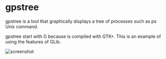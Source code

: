 gpstree
=======

gpstree is a tool that graphically displays a tree of processes such as ps Unix command.

gpstree start with G because is compiled with GTK+. This is an example of using the features of GLib. 

![screenshot](https://dl.dropboxusercontent.com/u/36581494/captura-6.png "Screenshot")

